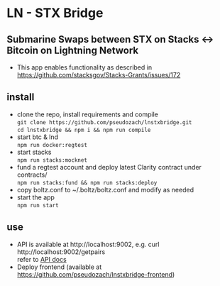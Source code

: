 # LN - STX Bridge
## Submarine Swaps between STX on Stacks <-> Bitcoin on Lightning Network

* This app enables functionality as described in https://github.com/stacksgov/Stacks-Grants/issues/172

## install
* clone the repo, install requirements and compile  
`git clone https://github.com/pseudozach/lnstxbridge.git`  
`cd lnstxbridge && npm i && npm run compile`  
* start btc & lnd  
`npm run docker:regtest`
* start stacks  
`npm run stacks:mocknet`
* fund a regtest account and deploy latest Clarity contract under contracts/  
`npm run stacks:fund && npm run stacks:deploy`
* copy boltz.conf to ~/.boltz/boltz.conf and modify as needed  
* start the app  
`npm run start`

## use 
* API is available at http://localhost:9002, e.g. curl http://localhost:9002/getpairs  
refer to [API docs](https://docs.boltz.exchange/en/latest/api/)
* Deploy frontend (available at https://github.com/pseudozach/lnstxbridge-frontend)